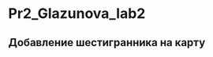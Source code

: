 # Pr2_Glazunova_lab2
<html xmlns="http://www.w3.org/1999/xhtml">
<head>
 <title>Примеры. Добавление прямоугольника на карту.</title>
 <meta http-equiv="Content-Type" content="text/html; charset=utf-8"/>
 <!--
 Подключаем API карт 2.x
 Параметры:
 - load=package.full - полная сборка;
 - lang=ru-RU - язык русский.
 -->
 <script src="http://api-maps.yandex.ru/2.0/?load=package.full&lang=ru-RU"
 type="text/javascript"></script>
 <script type="text/javascript">
 // Как только будет загружен API и готов DOM, выполняем инициализацию
 ymaps.ready(init);
 function init() {
 var myMap = new ymaps.Map('map', {
 center: [-25.29, -57.62],
 zoom: 10
 }),
 // Создаем шестигранник
 myPolygon = new ymaps.Polygon([[


 // Задаем координаты 
[-25.349931, -57.674851],
[-25.274409, -57.7291], 
[-25.209464, -57.659067], 
[-25.201960, -57.554692], 
[-25.271288, -57.501134],
[-25.348682, -57.555375],
]]);

 
myMap.geoObjects.add(myPolygon)
                 .add(myPolygon);
 }
 </script>
</head>
<body>
<h2>Добавление шестигранника на карту</h2>
<div id="map" style="width:600px;height:400px"></div>
</body>
</html>
